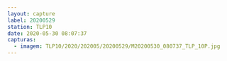 ```yaml
---
layout: capture
label: 20200529
station: TLP10
date: 2020-05-30 08:07:37
capturas:
  - imagem: TLP10/2020/202005/20200529/M20200530_080737_TLP_10P.jpg
---
```

